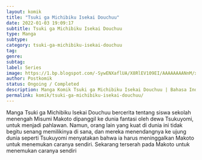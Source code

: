 ```yaml
---
layout: komik
title: "Tsuki ga Michibiku Isekai Douchuu"
date: 2022-01-03 19:09:17
subtitle: Tsuki ga Michibiku Isekai Douchuu
type: Manga
subtype: 
category: tsuki-ga-michibiku-isekai-douchuu
tag: 
genre: 
subtag: 
label: Series
image: https://1.bp.blogspot.com/-SywENXaflUA/X8RlEV109EI/AAAAAAAANnM/xjhoFguDukgzP8j39aqC9Y1xTAqe6J4iQCLcBGAsYHQ/s72-c/Cover%2Bvol%2B1.jpg
author: Postkomik
status: Ongoing / Completed
description: Manga Komik Tsuki ga Michibiku Isekai Douchuu | Bahasa Indonesia
permalink: komik/tsuki-ga-michibiku-isekai-douchuu/
---
```



Manga Tsuki ga Michibiku Isekai Douchuu bercerita tentang siswa sekolah menengah Misumi Makoto dipanggil ke dunia fantasi oleh dewa Tsukuyomi, untuk menjadi pahlawan. Namun, orang lain yang kuat di dunia ini tidak begitu senang memilikinya di sana, dan mereka menendangnya ke ujung dunia seperti Tsukuyomi menyatakan bahwa ia harus meninggalkan Makoto untuk menemukan caranya sendiri. Sekarang terserah pada Makoto untuk menemukan caranya sendiri
